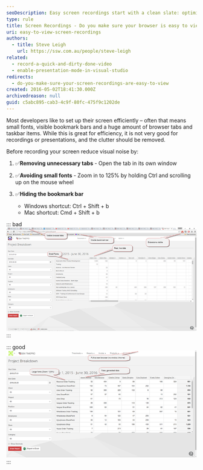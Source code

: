 ```yaml
---
seoDescription: Easy screen recordings start with a clean slate: optimize your browser settings to ensure a professional and easy-to-view presentation.
type: rule
title: Screen Recordings - Do you make sure your browser is easy to view?
uri: easy-to-view-screen-recordings
authors:
  - title: Steve Leigh
    url: https://ssw.com.au/people/steve-leigh
related:
  - record-a-quick-and-dirty-done-video
  - enable-presentation-mode-in-visual-studio
redirects:
  - do-you-make-sure-your-screen-recordings-are-easy-to-view
created: 2016-05-02T18:41:30.000Z
archivedreason: null
guid: c5abc895-cab3-4c9f-80fc-475f9c1202de
---
```


Most developers like to set up their screen efficiently – often that means small fonts, visible bookmark bars and a huge amount of browser tabs and taskbar items. While this is great for efficiency, it is not very good for recordings or presentations, and the clutter should be removed.

<!--endintro-->

Before recording your screen reduce visual noise by:

1. ✅**Removing unnecessary tabs** - Open the tab in its own window
2. ✅**Avoiding small fonts** - Zoom in to 125% by holding Ctrl and scrolling up on the mouse wheel
3. ✅**Hiding the bookmark bar**

   - Windows shortcut: Ctrl + Shift + b
   - Mac shortcut: Cmd + Shift + b

::: bad
![Figure: Bad example - This video will be cluttered and unprofessional](screen-recording-bad.png)
:::

::: good
![Figure: Good example - This is easy to read, and doesn’t look cluttered](screen-recording-good.png)
:::
